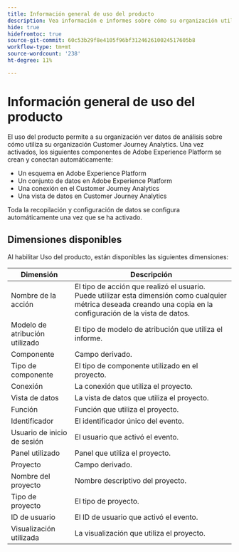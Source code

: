 ```yaml
---
title: Información general de uso del producto
description: Vea información e informes sobre cómo su organización utiliza Customer Journey Analytics.
hide: true
hidefromtoc: true
source-git-commit: 60c53b29f8e4105f96bf312462610024517605b8
workflow-type: tm+mt
source-wordcount: '238'
ht-degree: 11%

---
```


# Información general de uso del producto

El uso del producto permite a su organización ver datos de análisis sobre cómo utiliza su organización Customer Journey Analytics. Una vez activados, los siguientes componentes de Adobe Experience Platform se crean y conectan automáticamente:

* Un esquema en Adobe Experience Platform
* Un conjunto de datos en Adobe Experience Platform
* Una conexión en el Customer Journey Analytics
* Una vista de datos en Customer Journey Analytics

Toda la recopilación y configuración de datos se configura automáticamente una vez que se ha activado.

## Dimensiones disponibles

Al habilitar Uso del producto, están disponibles las siguientes dimensiones:

| Dimensión | Descripción |
| --- | --- |
| Nombre de la acción | El tipo de acción que realizó el usuario. Puede utilizar esta dimensión como cualquier métrica deseada creando una copia en la configuración de la vista de datos. |
| Modelo de atribución utilizado | El tipo de modelo de atribución que utiliza el informe. |
| Componente | Campo derivado. |
| Tipo de componente | El tipo de componente utilizado en el proyecto. |
| Conexión | La conexión que utiliza el proyecto. |
| Vista de datos | La vista de datos que utiliza el proyecto. |
| Función | Función que utiliza el proyecto. |
| Identificador | El identificador único del evento. |
| Usuario de inicio de sesión | El usuario que activó el evento. |
| Panel utilizado | Panel que utiliza el proyecto. |
| Proyecto  | Campo derivado. |
| Nombre del proyecto | Nombre descriptivo del proyecto. |
| Tipo de proyecto | El tipo de proyecto. |
| ID de usuario | El ID de usuario que activó el evento. |
| Visualización utilizada | La visualización que utiliza el proyecto. |
